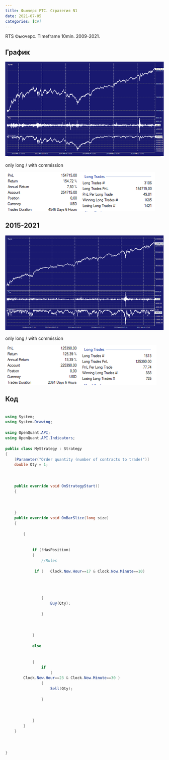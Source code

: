 ```yaml
---
title: Фьючерс РТС. Стратегия N1
date: 2021-07-05
categories: [C#]
---
```


RTS Фьючерс. Timeframe 10min. 2009-2021.

## График


<img src="/images/seasonal1_ch.png" alt="">

only long / with commission

<img src="/images/seasonal1_p.png" alt="">



## 2015-2021

<img src="/images/seasonal1_ch2.png" alt="">

only long / with commission

<img src="/images/seasonal1_p2.png" alt="">


## Код

```c#

using System;
using System.Drawing;

using OpenQuant.API;
using OpenQuant.API.Indicators;

public class MyStrategy : Strategy
{
	[Parameter("Order quantity (number of contracts to trade)")]
	double Qty = 1;

	

	public override void OnStrategyStart()
	{
		

		
	}
	public override void OnBarSlice(long size)
	{

		{
			
         
			if (!HasPosition)
			{
				//Rules
				
			 if (	Clock.Now.Hour==17 & Clock.Now.Minute==10)
					
					
					
				
				{
					Buy(Qty);
				
				}
			
		

			}
			
			else
			
			
			{
				if 			
					(
		Clock.Now.Hour==23 & Clock.Now.Minute==30 )
				{
					Sell(Qty);
					
				}
				
			
			
			}
		}
	}

	

}

```	
















